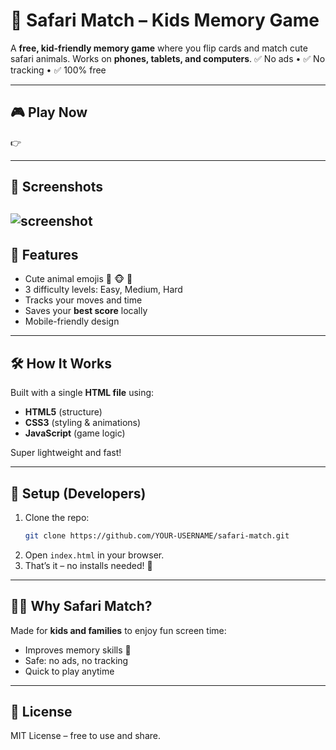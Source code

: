# 🦁 Safari Match – Kids Memory Game

A **free, kid-friendly memory game** where you flip cards and match cute safari animals.
Works on **phones, tablets, and computers**.
✅ No ads • ✅ No tracking • ✅ 100% free

---

## 🎮 Play Now
👉 

---

## 📸 Screenshots
![screenshot]()
---

## 🚀 Features
- Cute animal emojis 🐯 🐵 🦁
- 3 difficulty levels: Easy, Medium, Hard
- Tracks your moves and time
- Saves your **best score** locally
- Mobile-friendly design

---

## 🛠️ How It Works
Built with a single **HTML file** using:
- **HTML5** (structure)
- **CSS3** (styling & animations)
- **JavaScript** (game logic)

Super lightweight and fast!

---

## 📂 Setup (Developers)
1. Clone the repo:
   ```bash
   git clone https://github.com/YOUR-USERNAME/safari-match.git
   ```
2. Open `index.html` in your browser.
3. That’s it – no installs needed! 🎉

---

## 👦👧 Why Safari Match?
Made for **kids and families** to enjoy fun screen time:
- Improves memory skills 🧠
- Safe: no ads, no tracking
- Quick to play anytime

---
## 📜 License
MIT License – free to use and share. 
